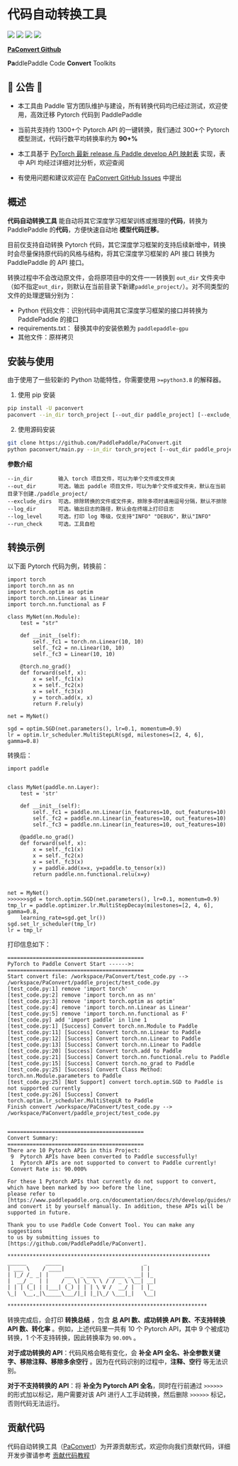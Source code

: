# 代码自动转换工具

![](https://img.shields.io/badge/version-v2.0-brightgreen) ![](https://img.shields.io/badge/docs-latest-brightgreen) ![](https://img.shields.io/badge/PRs-welcome-brightgreen) ![](https://img.shields.io/badge/pre--commit-Yes-brightgreen)

**[PaConvert Github](https://github.com/PaddlePaddle/PaConvert)**

**Pa**ddlePaddle Code **Convert** Toolkits

##  🤗 公告 🤗
- 本工具由 Paddle 官方团队维护与建设，所有转换代码均已经过测试，欢迎使用，高效迁移 Pytorch 代码到 PaddlePaddle

- 当前共支持约 1300+个 Pytorch API 的一键转换，我们通过 300+个 Pytorch 模型测试，代码行数平均转换率约为 **90+%**

- 本工具基于 [PyTorch 最新 release 与 Paddle develop API 映射表](https://www.paddlepaddle.org.cn/documentation/docs/zh/develop/guides/model_convert/convert_from_pytorch/pytorch_api_mapping_cn.html) 实现，表中 API 均经过详细对比分析，欢迎查阅

- 有使用问题和建议欢迎在 [PaConvert GitHub Issues](https://github.com/PaddlePaddle/PaConvert/issues) 中提出

## 概述

**代码自动转换工具** 能自动将其它深度学习框架训练或推理的**代码**，转换为 PaddlePaddle 的**代码**，方便快速自动地 **模型代码迁移**。

目前仅支持自动转换 Pytorch 代码，其它深度学习框架的支持后续新增中，转换时会尽量保持原代码的风格与结构，将其它深度学习框架的 API 接口 转换为 PaddlePaddle 的 API 接口。

转换过程中不会改动原文件，会将原项目中的文件一一转换到 `out_dir` 文件夹中（如不指定`out_dir`，则默认在当前目录下新建`paddle_project/`）。对不同类型的文件的处理逻辑分别为：

- Python 代码文件：识别代码中调用其它深度学习框架的接口并转换为 PaddlePaddle 的接口
- requirements.txt： 替换其中的安装依赖为 `paddlepaddle-gpu`
- 其他文件：原样拷贝

## 安装与使用

由于使用了一些较新的 Python 功能特性，你需要使用 `>=python3.8` 的解释器。

1. 使用 pip 安装

```bash
pip install -U paconvert
paconvert --in_dir torch_project [--out_dir paddle_project] [--exclude_dirs exclude_dirs] [--log_dir log_dir] [--log_level "DEBUG"] [--run_check 1]
```

2. 使用源码安装

```bash
git clone https://github.com/PaddlePaddle/PaConvert.git
python paconvert/main.py --in_dir torch_project [--out_dir paddle_project] [--exclude_dirs exclude_dirs] [--log_dir log_dir] [--log_level "DEBUG"] [--run_check 1]
```

**参数介绍**

```
--in_dir        输入 torch 项目文件，可以为单个文件或文件夹
--out_dir       可选，输出 paddle 项目文件，可以为单个文件或文件夹，默认在当前目录下创建./paddle_project/
--exclude_dirs  可选，排除转换的文件或文件夹，排除多项时请用逗号分隔，默认不排除
--log_dir       可选，输出日志的路径，默认会在终端上打印日志
--log_level     可选，打印 log 等级，仅支持"INFO" "DEBUG"，默认"INFO"
--run_check     可选，工具自检
```


## 转换示例

以下面 Pytorch 代码为例，转换前：
```
import torch
import torch.nn as nn
import torch.optim as optim
import torch.nn.Linear as Linear
import torch.nn.functional as F

class MyNet(nn.Module):
    test = "str"

    def __init__(self):
        self._fc1 = torch.nn.Linear(10, 10)
        self._fc2 = nn.Linear(10, 10)
        self._fc3 = Linear(10, 10)

    @torch.no_grad()
    def forward(self, x):
        x = self._fc1(x)
        x = self._fc2(x)
        x = self._fc3(x)
        y = torch.add(x, x)
        return F.relu(y)

net = MyNet()

sgd = optim.SGD(net.parameters(), lr=0.1, momentum=0.9)
lr = optim.lr_scheduler.MultiStepLR(sgd, milestones=[2, 4, 6], gamma=0.8)
```

转换后：
```
import paddle


class MyNet(paddle.nn.Layer):
    test = 'str'

    def __init__(self):
        self._fc1 = paddle.nn.Linear(in_features=10, out_features=10)
        self._fc2 = paddle.nn.Linear(in_features=10, out_features=10)
        self._fc3 = paddle.nn.Linear(in_features=10, out_features=10)

    @paddle.no_grad()
    def forward(self, x):
        x = self._fc1(x)
        x = self._fc2(x)
        x = self._fc3(x)
        y = paddle.add(x=x, y=paddle.to_tensor(x))
        return paddle.nn.functional.relu(x=y)


net = MyNet()
>>>>>>sgd = torch.optim.SGD(net.parameters(), lr=0.1, momentum=0.9)
tmp_lr = paddle.optimizer.lr.MultiStepDecay(milestones=[2, 4, 6], gamma=0.8,
    learning_rate=sgd.get_lr())
sgd.set_lr_scheduler(tmp_lr)
lr = tmp_lr
```

打印信息如下：

```text
===========================================
PyTorch to Paddle Convert Start ------>:
===========================================
Start convert file: /workspace/PaConvert/test_code.py --> /workspace/PaConvert/paddle_project/test_code.py
[test_code.py:1] remove 'import torch'
[test_code.py:2] remove 'import torch.nn as nn'
[test_code.py:3] remove 'import torch.optim as optim'
[test_code.py:4] remove 'import torch.nn.Linear as Linear'
[test_code.py:5] remove 'import torch.nn.functional as F'
[test_code.py] add 'import paddle' in line 1
[test_code.py:1] [Success] Convert torch.nn.Module to Paddle
[test_code.py:11] [Success] Convert torch.nn.Linear to Paddle
[test_code.py:12] [Success] Convert torch.nn.Linear to Paddle
[test_code.py:13] [Success] Convert torch.nn.Linear to Paddle
[test_code.py:20] [Success] Convert torch.add to Paddle
[test_code.py:21] [Success] Convert torch.nn.functional.relu to Paddle
[test_code.py:15] [Success] Convert torch.no_grad to Paddle
[test_code.py:25] [Success] Convert Class Method: torch.nn.Module.parameters to Paddle
[test_code.py:25] [Not Support] convert torch.optim.SGD to Paddle is not supported currently
[test_code.py:26] [Success] Convert torch.optim.lr_scheduler.MultiStepLR to Paddle
Finish convert /workspace/PaConvert/test_code.py --> /workspace/PaConvert/paddle_project/test_code.py


===========================================
Convert Summary:
===========================================
There are 10 Pytorch APIs in this Project:
 9  Pytorch APIs have been converted to Paddle successfully!
 1  Pytorch APIs are not supported to convert to Paddle currently!
 Convert Rate is: 90.000%

For these 1 Pytorch APIs that currently do not support to convert, which have been marked by >>> before the line,
please refer to [https://www.paddlepaddle.org.cn/documentation/docs/zh/develop/guides/model_convert/convert_from_pytorch/pytorch_api_mapping_cn.html]
and convert it by yourself manually. In addition, these APIs will be supported in future.

Thank you to use Paddle Code Convert Tool. You can make any suggestions
to us by submitting issues to [https://github.com/PaddlePaddle/PaConvert].

****************************************************************
______      _____                          _
| ___ \    / ____|                        | |
| |_/ /_ _| |     ___  _ ____   _____ _ __| |_
|  __/ _  | |    / _ \| \_ \ \ / / _ \ \__| __|
| | | (_| | |___| (_) | | | \ V /  __/ |  | |_
\_|  \__,_|\_____\___/|_| |_|\_/ \___|_|   \__|

***************************************************************

```

转换完成后，会打印 **转换总结** ，包含 **总 API 数、成功转换 API 数、不支持转换 API 数、转化率** 。例如，上述代码里一共有 10 个 Pytorch API，其中 9 个被成功转换，1 个不支持转换，因此转换率为 `90.00%` 。

**对于成功转换的 API**：代码风格会略有变化，会 **补全 API 全名、补全参数关键字、移除注释、移除多余空行** 。因为在代码识别的过程中，**注释、空行** 等无法识别。

**对于不支持转换的 API**：将 **补全为 Pytorch API 全名**，同时在行前通过 `>>>>>>` 的形式加以标记，用户需要对该 API 进行人工手动转换，然后删除 `>>>>>>` 标记，否则代码无法运行。


## 贡献代码

代码自动转换工具（[PaConvert](https://github.com/PaddlePaddle/PaConvert)）为开源贡献形式，欢迎你向我们贡献代码，详细开发步骤请参考 [贡献代码教程](docs/CONTRIBUTING.md)
